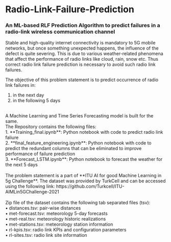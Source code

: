 # Radio-Link-Failure-Prediction
### An ML-based RLF Prediction Algorithm to predict failures in a radio-link wireless communication channel<br/>
Stable and high-quality internet connectivity is mandatory to 5G mobile networks, but once something unexpected happens, the influence of the defect is quite severing. This is due to various weather-related phenomena that affect the performance of radio links like cloud, rain, snow etc. Thus correct radio link failure prediction is necessary to avoid such radio link failures.<br/>

The objective of this problem statement is to predict occurrence of radio link failures in:
1. in the next day
2. in the following 5 days 
<br/>
A Machine Learning and Time Series Forecasting model is built for the same.<br/>
The Repository contains the following files:</br>
1. **Training_final.ipynb**: Python notebook with code to predict radio link faliure</br>
2. **final_feature_engineering.ipynb**: Python notebook with code to predict the redundant columns that can be eliminated to improve performance of failure prediction</br>
3. **Forecast_LSTM.ipynb**: Python notebook to forecast the weather for the next 5 days </br>

</br>
The problem statement is a part of **ITU AI for good Machine Learning in 5g Challenge**. The dataset was provided by TurkCell and can be accessed using the following link: https://github.com/Turkcell/ITU-AIMLin5GChallenge-2021    <br/>
<br/>
Zip file of the dataset contains the following tab separated files (tsv):<br/>
• distances.tsv: pair-wise distances<br/>
• met-forecast.tsv: meteorology 5-day forecasts<br/>
• met-real.tsv: meteorology historic realizations<br/>
• met-stations.tsv: meteorology station information<br/>
• rl-kpis.tsv: radio link KPIs and configuration parameters<br/>
• rl-sites.tsv: radio link site information<br/>
